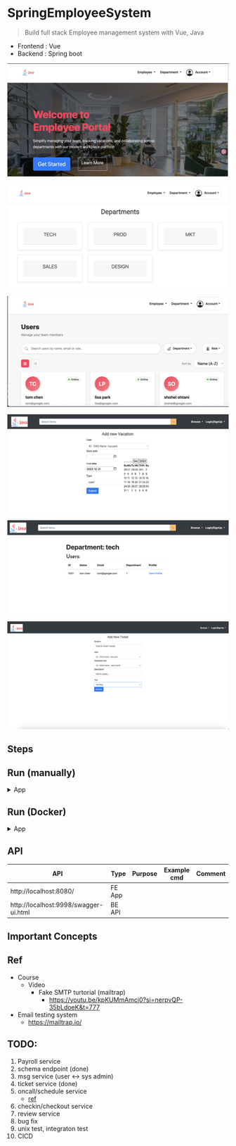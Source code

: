 # SpringEmployeeSystem
> Build full stack Employee management system with Vue, Java

- Frontend : Vue
- Backend : Spring boot

<p align="center"><img src ="./doc/pic/demo_v2_1.png"></p>

<p align="center"><img src ="./doc/pic/demo_v2_2.png"></p>

<p align="center"><img src ="./doc/pic/demo_v2_3.png"></p>

<p align="center"><img src ="./doc/pic/demo_4.png"></p>

<p align="center"><img src ="./doc/pic/demo_5.png"></p>

<p align="center"><img src ="./doc/pic/demo_6.png"></p>

## Steps


## Run (manually)

<details>
<summary>App</summary>

```bash
#---------------------------
# Run BE app
#---------------------------

# build
mvn package

# run
java -jar target/springEmployeeSystem-0.0.1-SNAPSHOT.jar
```

```bash
#---------------------------
# Run FE app
#---------------------------

cd springEmployeeSystem/frontend/employee-system-ui

npm run serve
```

</details>


## Run (Docker)

<details>
<summary>App</summary>

```bash
docker-compose up
```

</details>

## API

| API | Type | Purpose | Example cmd | Comment|
| ----- | -------- | ---- | ----- | ---- |
| http://localhost:8080/ |  FE App | | |
| http://localhost:9998/swagger-ui.html |  BE API | | |


## Important Concepts

## Ref

- Course
    - Video
        - Fake SMTP turtorial (mailtrap)
            - https://youtu.be/kpKUMmAmcj0?si=nerpvQP-35bLdoeK&t=777
- Email testing system
    - https://mailtrap.io/


## TODO:

1. Payroll service
2. schema endpoint (done)
3. msg service (user <-> sys admin)
4. ticket service (done)
5. oncall/schedule service
    - [ref](https://developers.google.com/optimization/scheduling/employee_scheduling?hl=zh-tw&fbclid=IwAR3pPBfOG6MXgRinsq8s7SK7UNOH4Va6bKDY6dyakpUy1TBtlpz9WYe7ujg#assi)
6. checkin/checkout service
7. review service
8. bug fix
9. unix test, integraton test
10. CICD